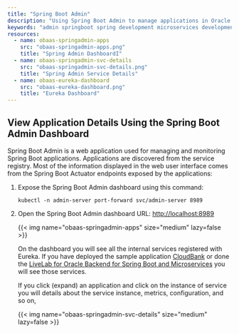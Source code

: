 ```yaml
---
title: "Spring Boot Admin"
description: "Using Spring Boot Admin to manage applications in Oracle Backend for Spring Boot and Microservices"
keywords: "admin springboot spring development microservices development oracle backend"
resources:
  - name: obaas-springadmin-apps
    src: "obaas-springadmin-apps.png"
    title: "Spring Admin DashboardI"
  - name: obaas-springadmin-svc-details
    src: "obaas-springadmin-svc-details.png"
    title: "Spring Admin Service Details"
  - name: obaas-eureka-dashboard
    src: "obaas-eureka-dashboard.png"
    title: "Eureka Dashboard"
---
```


## View Application Details Using the Spring Boot Admin Dashboard

Spring Boot Admin is a web application used for managing and monitoring Spring Boot applications. Applications are discovered from the
service registry. Most of the information displayed in the web user interface comes from the Spring Boot Actuator endpoints exposed by
the applications:

1. Expose the Spring Boot Admin dashboard using this command:

    ```shell
    kubectl -n admin-server port-forward svc/admin-server 8989
    ```

1. Open the Spring Boot Admin dashboard URL: <http://localhost:8989>

    <!-- spellchecker-disable -->
    {{< img name="obaas-springadmin-apps" size="medium" lazy=false >}}
    <!-- spellchecker-enable -->

    On the dashboard you will see all the internal services registered with Eureka. If you have deployed the sample application [CloudBank](https://github.com/oracle/microservices-datadriven/tree/main/cloudbank-v32) or done the [LiveLab for Oracle Backend for Spring Boot and Microservices](http://bit.ly/CloudBankOnOBaaS) you will see those services.

    If you click (expand) an application and click on the instance of service you will details about the service instance, metrics, configuration, and so on,

    <!-- spellchecker-disable -->
    {{< img name="obaas-springadmin-svc-details" size="medium" lazy=false >}}
    <!-- spellchecker-enable -->
